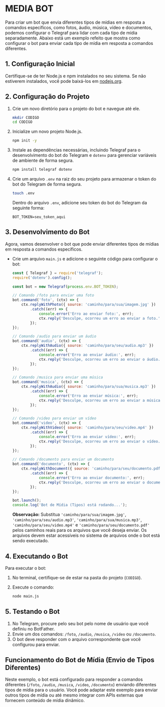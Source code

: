 # MEDIA BOT
Para criar um bot que envia diferentes tipos de mídias em resposta a comandos específicos, como fotos, áudio, música, vídeo e documentos, podemos configurar o Telegraf para lidar com cada tipo de mídia separadamente. Abaixo está um exemplo refeito que mostra como configurar o bot para enviar cada tipo de mídia em resposta a comandos diferentes.

## 1. Configuração Inicial
Certifique-se de ter Node.js e npm instalados no seu sistema. Se não estiverem instalados, você pode baixá-los em [nodejs.org](https://nodejs.org/).

## 2. Configuração do Projeto
1. Crie um novo diretório para o projeto do bot e navegue até ele.

   ```bash
   mkdir CODIGO
   cd CODIGO
   ```

2. Inicialize um novo projeto Node.js.

   ```bash
   npm init -y
   ```

3. Instale as dependências necessárias, incluindo Telegraf para o desenvolvimento do bot do Telegram e `dotenv` para gerenciar variáveis de ambiente de forma segura.

   ```bash
   npm install telegraf dotenv
   ```

4. Crie um arquivo `.env` na raiz do seu projeto para armazenar o token do bot do Telegram de forma segura.

   ```bash
   touch .env
   ```

   Dentro do arquivo `.env`, adicione seu token do bot do Telegram da seguinte forma:

   ```
   BOT_TOKEN=seu_token_aqui
   ```

## 3. Desenvolvimento do Bot
Agora, vamos desenvolver o bot que pode enviar diferentes tipos de mídias em resposta a comandos específicos.

- Crie um arquivo `main.js` e adicione o seguinte código para configurar o bot:

   ```javascript
   const { Telegraf } = require('telegraf');
   require('dotenv').config();

   const bot = new Telegraf(process.env.BOT_TOKEN);

   // Comando /foto para enviar uma foto
   bot.command('foto', (ctx) => {
       ctx.replyWithPhoto({ source: 'caminho/para/sua/imagem.jpg' })
           .catch((err) => {
               console.error('Erro ao enviar foto:', err);
               ctx.reply('Desculpe, ocorreu um erro ao enviar a foto.');
           });
   });

   // Comando /audio para enviar um áudio
   bot.command('audio', (ctx) => {
       ctx.replyWithAudio({ source: 'caminho/para/seu/audio.mp3' })
           .catch((err) => {
               console.error('Erro ao enviar áudio:', err);
               ctx.reply('Desculpe, ocorreu um erro ao enviar o áudio.');
           });
   });

   // Comando /musica para enviar uma música
   bot.command('musica', (ctx) => {
       ctx.replyWithAudio({ source: 'caminho/para/sua/musica.mp3' })
           .catch((err) => {
               console.error('Erro ao enviar música:', err);
               ctx.reply('Desculpe, ocorreu um erro ao enviar a música.');
           });
   });

   // Comando /video para enviar um vídeo
   bot.command('video', (ctx) => {
       ctx.replyWithVideo({ source: 'caminho/para/seu/video.mp4' })
           .catch((err) => {
               console.error('Erro ao enviar vídeo:', err);
               ctx.reply('Desculpe, ocorreu um erro ao enviar o vídeo.');
           });
   });

   // Comando /documento para enviar um documento
   bot.command('documento', (ctx) => {
       ctx.replyWithDocument({ source: 'caminho/para/seu/documento.pdf' })
           .catch((err) => {
               console.error('Erro ao enviar documento:', err);
               ctx.reply('Desculpe, ocorreu um erro ao enviar o documento.');
           });
   });

   bot.launch();
   console.log('Bot de Mídia (Tipos) está rodando...');
   ```

   **Observação:** Substitua `'caminho/para/sua/imagem.jpg'`, `'caminho/para/seu/audio.mp3'`, `'caminho/para/sua/musica.mp3'`, `'caminho/para/seu/video.mp4'` e `'caminho/para/seu/documento.pdf'` pelos caminhos reais para os arquivos que você deseja enviar. Os arquivos devem estar acessíveis no sistema de arquivos onde o bot está sendo executado.

## 4. Executando o Bot
Para executar o bot:

1. No terminal, certifique-se de estar na pasta do projeto (`CODIGO`).
2. Execute o comando:

   ```bash
   node main.js
   ```

## 5. Testando o Bot
1. No Telegram, procure pelo seu bot pelo nome de usuário que você definiu no BotFather.
2. Envie um dos comandos: `/foto`, `/audio`, `/musica`, `/video` ou `/documento`.
3. O bot deve responder com o arquivo correspondente que você configurou para enviar.

## Funcionamento do Bot de Mídia (Envio de Tipos Diferentes)
Neste exemplo, o bot está configurado para responder a comandos diferentes (`/foto`, `/audio`, `/musica`, `/video`, `/documento`) enviando diferentes tipos de mídia para o usuário. Você pode adaptar este exemplo para enviar outros tipos de mídia ou até mesmo integrar com APIs externas que fornecem conteúdo de mídia dinâmico.

